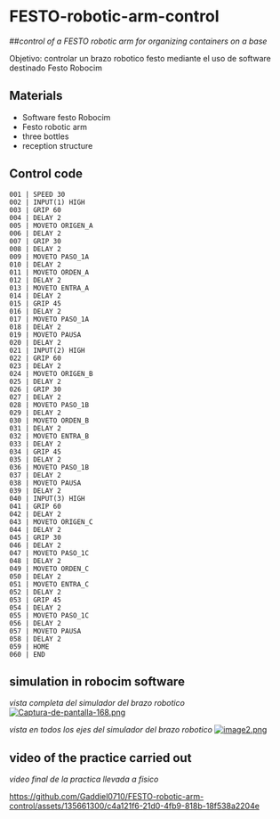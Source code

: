 # FESTO-robotic-arm-control
##_control of a FESTO robotic arm for organizing containers on a base_

Objetivo: controlar un brazo robotico festo mediante el uso de software destinado Festo Robocim

## Materials
- Software festo Robocim
- Festo robotic arm
- three bottles
- reception structure

## Control code
```Arduino
001 | SPEED 30
002 | INPUT(1) HIGH
003 | GRIP 60
004 | DELAY 2
005 | MOVETO ORIGEN_A
006 | DELAY 2
007 | GRIP 30
008 | DELAY 2
009 | MOVETO PASO_1A
010 | DELAY 2
011 | MOVETO ORDEN_A
012 | DELAY 2
013 | MOVETO ENTRA_A
014 | DELAY 2
015 | GRIP 45
016 | DELAY 2
017 | MOVETO PASO_1A
018 | DELAY 2
019 | MOVETO PAUSA
020 | DELAY 2
021 | INPUT(2) HIGH
022 | GRIP 60
023 | DELAY 2
024 | MOVETO ORIGEN_B
025 | DELAY 2
026 | GRIP 30
027 | DELAY 2
028 | MOVETO PASO_1B
029 | DELAY 2
030 | MOVETO ORDEN_B
031 | DELAY 2
032 | MOVETO ENTRA_B
033 | DELAY 2
034 | GRIP 45
035 | DELAY 2
036 | MOVETO PASO_1B
037 | DELAY 2
038 | MOVETO PAUSA
039 | DELAY 2
040 | INPUT(3) HIGH
041 | GRIP 60
042 | DELAY 2
043 | MOVETO ORIGEN_C
044 | DELAY 2
045 | GRIP 30
046 | DELAY 2
047 | MOVETO PASO_1C
048 | DELAY 2
049 | MOVETO ORDEN_C
050 | DELAY 2
051 | MOVETO ENTRA_C
052 | DELAY 2
053 | GRIP 45
054 | DELAY 2
055 | MOVETO PASO_1C
056 | DELAY 2
057 | MOVETO PAUSA
058 | DELAY 2
059 | HOME
060 | END
```

## simulation in robocim software
_vista completa del simulador del brazo robotico_
[![Captura-de-pantalla-168.png](https://i.postimg.cc/Vv6WfLQS/Captura-de-pantalla-168.png)](https://postimg.cc/34sv9hw7)

_vista en todos los ejes del simulador del brazo robotico_
[![image2.png](https://i.postimg.cc/FRmfm9kj/image2.png)](https://postimg.cc/VSGsWPR6)


## video of the practice carried out
_video final de la practica llevada a fisico_

https://github.com/Gaddiel0710/FESTO-robotic-arm-control/assets/135661300/c4a121f6-21d0-4fb9-818b-18f538a2204e

